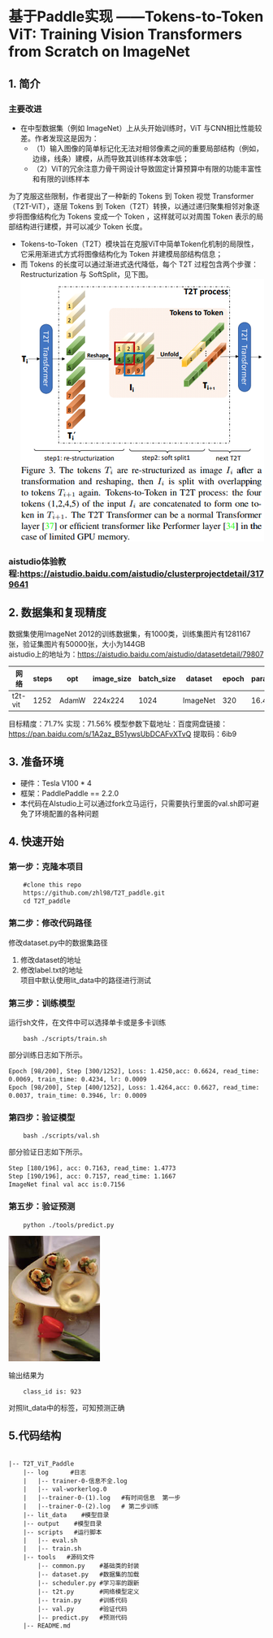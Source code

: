 # 基于Paddle实现  ——Tokens-to-Token ViT: Training Vision Transformers from Scratch on ImageNet
## 1. 简介
### 主要改进
* 在中型数据集（例如 ImageNet）上从头开始训练时，ViT 与CNN相比性能较差。作者发现这是因为：
    * （1）输入图像的简单标记化无法对相邻像素之间的重要局部结构（例如，边缘，线条）建模，从而导致其训练样本效率低；
    * （2）ViT的冗余注意力骨干网设计导致固定计算预算中有限的功能丰富性和有限的训练样本

为了克服这些限制，作者提出了一种新的 Tokens 到 Token 视觉 Transformer（T2T-ViT），逐层 Tokens 到 Token（T2T）转换，以通过递归聚集相邻对象逐步将图像结构化为 Tokens 变成一个 Token ，这样就可以对周围 Token 表示的局部结构进行建模，并可以减少 Token 长度。

* Tokens-to-Token（T2T）模块旨在克服ViT中简单Token化机制的局限性，它采用渐进式方式将图像结构化为 Token 并建模局部结构信息；
* 而 Tokens 的长度可以通过渐进式迭代降低，每个 T2T 过程包含两个步骤：Restructurization 与 SoftSplit，见下图。  
![模型示意图](./images/t2t.png)


### aistudio体验教程:https://aistudio.baidu.com/aistudio/clusterprojectdetail/3179641

## 2. 数据集和复现精度
数据集使用ImageNet 2012的训练数据集，有1000类，训练集图片有1281167张，验证集图片有50000张，大小为144GB  
aistudio上的地址为：https://aistudio.baidu.com/aistudio/datasetdetail/79807  

|  网络   | steps  |  opt  | image_size   | batch_size | dataset   | epoch  |params_size|
|  ----  | ----  | ----    |  ----       | ----          |----  | ----  |----  |
| t2t-vit  | 1252  | AdamW | 224x224    |1024        |ImageNet| 320 |16.45MB|

目标精度：71.7%
实现：71.56%
模型参数下载地址：百度网盘链接：https://pan.baidu.com/s/1A2az_B51ywsUbDCAFvXTvQ 
提取码：6ib9

## 3. 准备环境
* 硬件：Tesla V100 * 4
* 框架：PaddlePaddle == 2.2.0
* 本代码在AIstudio上可以通过fork立马运行，只需要执行里面的val.sh即可避免了环境配置的各种问题
## 4. 快速开始
### 第一步：克隆本项目
```
    #clone this repo    
    https://github.com/zhl98/T2T_paddle.git
    cd T2T_paddle
```
### 第二步：修改代码路径
修改dataset.py中的数据集路径    
1. 修改dataset的地址
2. 修改label.txt的地址    
项目中默认使用lit_data中的路径进行测试
### 第三步：训练模型
运行sh文件，在文件中可以选择单卡或是多卡训练  
```
    bash ./scripts/train.sh
```
部分训练日志如下所示。
```
Epoch [98/200], Step [300/1252], Loss: 1.4250,acc: 0.6624, read_time: 0.0069, train_time: 0.4234, lr: 0.0009
Epoch [98/200], Step [400/1252], Loss: 1.4264,acc: 0.6627, read_time: 0.0037, train_time: 0.3946, lr: 0.0009
```
### 第四步：验证模型
```
    bash ./scripts/val.sh
```
部分验证日志如下所示。
```
Step [180/196], acc: 0.7163, read_time: 1.4773
Step [190/196], acc: 0.7157, read_time: 1.1667
ImageNet final val acc is:0.7156
```
### 第五步：验证预测
```
    python ./tools/predict.py
```
![模型示意图](./images/n07579787_1228.JPEG)    

输出结果为

```
    class_id is: 923
```
对照lit_data中的标签，可知预测正确
## 5.代码结构



```

|-- T2T_ViT_Paddle
    |-- log      #日志
    |   |-- trainer-0-信息不全.log 
    |   |-- val-workerlog.0 
    |   |--trainer-0-(1).log   #有时间信息  第一步
    |   |--trainer-0-(2).log   # 第二步训练
    |-- lit_data    #模型目录
    |-- output    #模型目录
    |-- scripts   #运行脚本
    |   |-- eval.sh
    |   |-- train.sh
    |-- tools   #源码文件
        |-- common.py    #基础类的封装
        |-- dataset.py	 #数据集的加载
        |-- scheduler.py #学习率的跟新
        |-- t2t.py		 #网络模型定义	
        |-- train.py	 #训练代码
        |-- val.py		 #验证代码
        |-- predict.py	 #预测代码
    |-- README.md      

```



